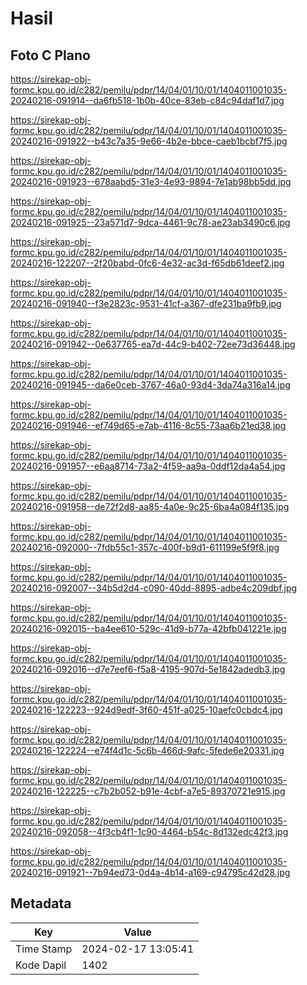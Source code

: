 # Hasil

## Foto C Plano

https://sirekap-obj-formc.kpu.go.id/c282/pemilu/pdpr/14/04/01/10/01/1404011001035-20240216-091914--da6fb518-1b0b-40ce-83eb-c84c94daf1d7.jpg

https://sirekap-obj-formc.kpu.go.id/c282/pemilu/pdpr/14/04/01/10/01/1404011001035-20240216-091922--b43c7a35-9e66-4b2e-bbce-caeb1bcbf7f5.jpg

https://sirekap-obj-formc.kpu.go.id/c282/pemilu/pdpr/14/04/01/10/01/1404011001035-20240216-091923--678aabd5-31e3-4e93-9894-7e1ab98bb5dd.jpg

https://sirekap-obj-formc.kpu.go.id/c282/pemilu/pdpr/14/04/01/10/01/1404011001035-20240216-091925--23a571d7-9dca-4461-9c78-ae23ab3490c6.jpg

https://sirekap-obj-formc.kpu.go.id/c282/pemilu/pdpr/14/04/01/10/01/1404011001035-20240216-122207--2f20babd-0fc6-4e32-ac3d-f65db61deef2.jpg

https://sirekap-obj-formc.kpu.go.id/c282/pemilu/pdpr/14/04/01/10/01/1404011001035-20240216-091940--f3e2823c-9531-41cf-a367-dfe231ba9fb9.jpg

https://sirekap-obj-formc.kpu.go.id/c282/pemilu/pdpr/14/04/01/10/01/1404011001035-20240216-091942--0e637765-ea7d-44c9-b402-72ee73d36448.jpg

https://sirekap-obj-formc.kpu.go.id/c282/pemilu/pdpr/14/04/01/10/01/1404011001035-20240216-091945--da6e0ceb-3767-46a0-93d4-3da74a316a14.jpg

https://sirekap-obj-formc.kpu.go.id/c282/pemilu/pdpr/14/04/01/10/01/1404011001035-20240216-091946--ef749d65-e7ab-4116-8c55-73aa6b21ed38.jpg

https://sirekap-obj-formc.kpu.go.id/c282/pemilu/pdpr/14/04/01/10/01/1404011001035-20240216-091957--e6aa8714-73a2-4f59-aa9a-0ddf12da4a54.jpg

https://sirekap-obj-formc.kpu.go.id/c282/pemilu/pdpr/14/04/01/10/01/1404011001035-20240216-091958--de72f2d8-aa85-4a0e-9c25-6ba4a084f135.jpg

https://sirekap-obj-formc.kpu.go.id/c282/pemilu/pdpr/14/04/01/10/01/1404011001035-20240216-092000--7fdb55c1-357c-400f-b9d1-611199e5f9f8.jpg

https://sirekap-obj-formc.kpu.go.id/c282/pemilu/pdpr/14/04/01/10/01/1404011001035-20240216-092007--34b5d2d4-c090-40dd-8895-adbe4c209dbf.jpg

https://sirekap-obj-formc.kpu.go.id/c282/pemilu/pdpr/14/04/01/10/01/1404011001035-20240216-092015--ba4ee610-529c-41d9-b77a-42bfb041221e.jpg

https://sirekap-obj-formc.kpu.go.id/c282/pemilu/pdpr/14/04/01/10/01/1404011001035-20240216-092016--d7e7eef6-f5a8-4195-907d-5e1842adedb3.jpg

https://sirekap-obj-formc.kpu.go.id/c282/pemilu/pdpr/14/04/01/10/01/1404011001035-20240216-122223--924d9edf-3f60-451f-a025-10aefc0cbdc4.jpg

https://sirekap-obj-formc.kpu.go.id/c282/pemilu/pdpr/14/04/01/10/01/1404011001035-20240216-122224--e74f4d1c-5c6b-466d-9afc-5fede6e20331.jpg

https://sirekap-obj-formc.kpu.go.id/c282/pemilu/pdpr/14/04/01/10/01/1404011001035-20240216-122225--c7b2b052-b91e-4cbf-a7e5-89370721e915.jpg

https://sirekap-obj-formc.kpu.go.id/c282/pemilu/pdpr/14/04/01/10/01/1404011001035-20240216-092058--4f3cb4f1-1c90-4464-b54c-8d132edc42f3.jpg

https://sirekap-obj-formc.kpu.go.id/c282/pemilu/pdpr/14/04/01/10/01/1404011001035-20240216-091921--7b94ed73-0d4a-4b14-a169-c94795c42d28.jpg


## Metadata

| Key        | Value               |
| ---------- | ------------------- |
| Time Stamp | 2024-02-17 13:05:41 |
| Kode Dapil | 1402                |



